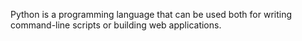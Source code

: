 Python is a programming language that can be used both for writing command-line scripts or building web applications.